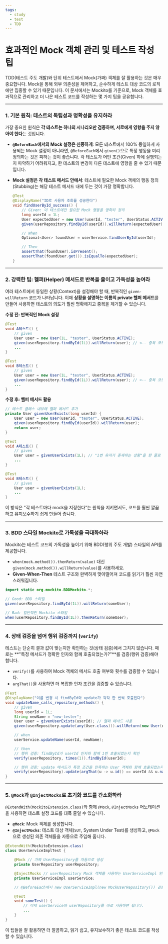 ```yaml
---
tags:
  - study
  - test
  - TDD
---
```


# 효과적인 Mock 객체 관리 및 테스트 작성 팁

TDD(테스트 주도 개발)와 단위 테스트에서 Mock(가짜) 객체를 잘 활용하는 것은 매우 중요합니다. Mock을 통해 외부 의존성을 제어하고, 순수하게 테스트 대상 코드의 로직에만 집중할 수 있기 때문입니다. 이 문서에서는 Mockito를 기준으로, Mock 객체를 효과적으로 관리하고 더 나은 테스트 코드를 작성하는 몇 가지 팁을 공유합니다.

---

### 1. 기본 원칙: 테스트의 독립성과 명확성을 유지하라

가장 중요한 원칙은 **각 테스트는 하나의 시나리오만 검증하며, 서로에게 영향을 주지 않아야 한다**는 것입니다.

-   **`@BeforeEach`에서의 Mock 설정은 신중하게**: 모든 테스트에서 100% 동일하게 사용되는 Mock 설정이 아니라면, `@BeforeEach`에서 `given()`으로 특정 행동을 미리 정의하는 것은 피하는 것이 좋습니다. 각 테스트가 어떤 조건(Given) 하에 실행되는지 파악하기 어려워지고, 한 테스트의 변경이 다른 테스트에 영향을 줄 수 있기 때문입니다.

-   **Mock 설정은 각 테스트 메서드 안에서**: 테스트에 필요한 Mock 객체의 행동 정의(Stubbing)는 해당 테스트 메서드 내에 두는 것이 가장 명확합니다.

    ```java
    @Test
    @DisplayName("ID로 사용자 조회를 성공한다")
    void findUserById_success() {
        // Given: 이 테스트에만 필요한 Mock 행동을 명확히 정의
        long userId = 1L;
        User expectedUser = new User(userId, "tester", UserStatus.ACTIVE);
        given(userRepository.findById(userId)).willReturn(expectedUser);

        // When
        Optional<User> foundUser = userService.findUserById(userId);

        // Then
        assertThat(foundUser).isPresent();
        assertThat(foundUser.get()).isEqualTo(expectedUser);
    }
    ```

---

### 2. 강력한 팁: 헬퍼(Helper) 메서드로 반복을 줄이고 가독성을 높여라

여러 테스트에서 동일한 상황(Context)을 설정해야 할 때, 반복적인 `given-willReturn` 코드가 나타납니다. 이때 **상황을 설명하는 이름의 private 헬퍼 메서드**를 만들어 사용하면 테스트의 의도가 훨씬 명확해지고 중복을 제거할 수 있습니다.

**수정 전: 반복적인 Mock 설정**
```java
@Test
void A테스트() {
    // given
    User user = new User(1L, "tester", UserStatus.ACTIVE);
    given(userRepository.findById(1L)).willReturn(user); // <-- 중복 코드
    ...
}

@Test
void B테스트() {
    // given
    User user = new User(1L, "tester", UserStatus.ACTIVE);
    given(userRepository.findById(1L)).willReturn(user); // <-- 중복 코드
    ...
}
```

**수정 후: 헬퍼 메서드 활용**
```java
// 테스트 클래스 내부에 헬퍼 메서드 추가
private User givenUserExists(long userId) {
    User user = new User(userId, "tester", UserStatus.ACTIVE);
    given(userRepository.findById(userId)).willReturn(user);
    return user;
}

@Test
void A테스트() {
    // given
    User user = givenUserExists(1L); // "1번 유저가 존재하는 상황"을 한 줄로 표현
    ...
}

@Test
void B테스트() {
    // given
    User user = givenUserExists(1L);
    ...
}
```
이 방식은 "각 테스트마다 mock을 지정한다"는 원칙을 지키면서도, 코드를 훨씬 깔끔하고 유지보수하기 쉽게 만들어 줍니다.

---

### 3. BDD 스타일 Mockito로 가독성을 극대화하라

Mockito는 테스트 코드의 가독성을 높이기 위해 BDD(행위 주도 개발) 스타일의 API를 제공합니다.

-   `when(mock.method()).thenReturn(value)` 대신 `given(mock.method()).willReturn(value)`를 사용하세요.
-   **Given-When-Then** 테스트 구조와 완벽하게 맞아떨어져 코드를 읽기가 훨씬 자연스러워집니다.

```java
import static org.mockito.BDDMockito.*;

// Good: BDD 스타일
given(userRepository.findById(1L)).willReturn(someUser);

// Bad: 일반적인 Mockito 스타일
when(userRepository.findById(1L)).thenReturn(someUser);
```

---

### 4. 상태 검증을 넘어 행위 검증까지 (`verify`)

테스트는 단순히 결과 값이 맞는지만 확인하는 것(상태 검증)에서 그치지 않습니다. 때로는 **"특정 메서드가 정확한 인자와 함께 호출되었는가?"**를 검증(행위 검증)해야 합니다.

-   `verify()`를 사용하여 Mock 객체의 메서드 호출 여부와 횟수를 검증할 수 있습니다.
-   `argThat()`을 사용하면 더 복잡한 인자 조건을 검증할 수 있습니다.

```java
@Test
@DisplayName("이름 변경 시 findById와 update가 각각 한 번씩 호출된다")
void updateName_calls_repository_methods() {
    // given
    long userId = 1L;
    String newName = "new-tester";
    User user = givenUserExists(userId); // 헬퍼 메서드 사용
    given(userRepository.update(any(User.class))).willReturn(new User(userId, newName, UserStatus.ACTIVE));

    // when
    userService.updateName(userId, newName);

    // then
    // 행위 검증: findById가 userId 인자와 함께 1번 호출되었는지 확인
    verify(userRepository, times(1)).findById(userId);

    // 행위 검증: update 메서드가 특정 조건을 만족하는 User 객체와 함께 호출되었는지 확인
    verify(userRepository).update(argThat(u -> u.id() == userId && u.name().equals(newName)));
}
```

---

### 5. `@Mock`과 `@InjectMocks`로 초기화 코드를 간소화하라

`@ExtendWith(MockitoExtension.class)`와 함께 `@Mock`, `@InjectMocks` 어노테이션을 사용하면 테스트 설정 코드를 대폭 줄일 수 있습니다.

-   **`@Mock`**: Mock 객체를 생성합니다.
-   **`@InjectMocks`**: 테스트 대상 객체(`SUT`, System Under Test)를 생성하고, `@Mock`으로 생성된 의존 객체들을 자동으로 주입해 줍니다.

```java
@ExtendWith(MockitoExtension.class)
class UserServiceImplTest {

    @Mock // 가짜 UserRepository를 자동으로 생성
    private UserRepository userRepository;

    @InjectMocks // userRepository Mock 객체를 사용하는 UserServiceImpl 인스턴스를 자동으로 생성
    private UserServiceImpl userService;

    // @BeforeEach에서 new UserServiceImpl(new MockUserRepository()) 같은 코드를 쓸 필요가 없음!

    @Test
    void someTest() {
        // 이제 userService와 userRepository를 바로 사용하면 됩니다.
        ...
    }
}
```

이 팁들을 잘 활용하면 더 깔끔하고, 읽기 쉽고, 유지보수하기 좋은 테스트 코드를 작성할 수 있습니다.